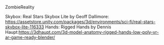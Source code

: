 ZombieReality

Skybox: Real Stars Skybox Lite by Geoff Dallimore: https://assetstore.unity.com/packages/3d/environments/sci-fi/real-stars-skybox-lite-116333
Hands: Rigged Hands by Dennis Haupt:https://3dhaupt.com/3d-model-anatomy-rigged-hands-low-poly-vr-ar-game-ready-blender/